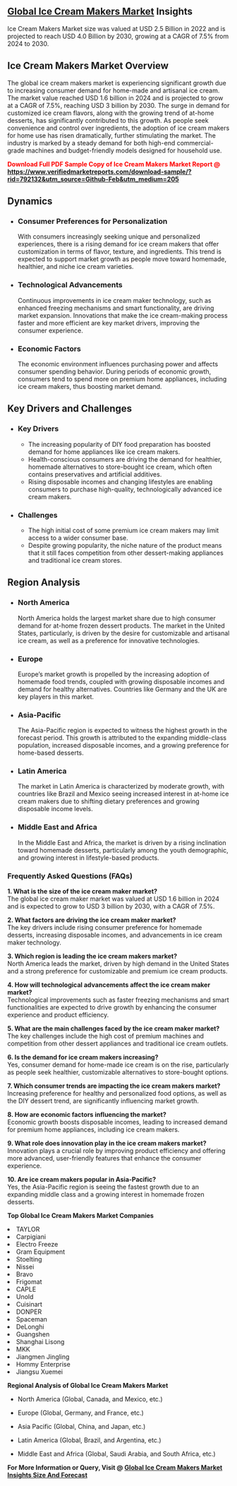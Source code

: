 <h2><a href="https://www.verifiedmarketreports.com/download-sample/?rid=792132&amp;utm_source=Github&amp;utm_medium=205" target="_blank">Global Ice Cream Makers Market</a> Insights</h2><p>Ice Cream Makers Market size was valued at USD 2.5 Billion in 2022 and is projected to reach USD 4.0 Billion by 2030, growing at a CAGR of 7.5% from 2024 to 2030.</p><p> <h2>Ice Cream Makers Market Overview</h2> <p>The global ice cream makers market is experiencing significant growth due to increasing consumer demand for home-made and artisanal ice cream. The market value reached USD 1.6 billion in 2024 and is projected to grow at a CAGR of 7.5%, reaching USD 3 billion by 2030. The surge in demand for customized ice cream flavors, along with the growing trend of at-home desserts, has significantly contributed to this growth. As people seek convenience and control over ingredients, the adoption of ice cream makers for home use has risen dramatically, further stimulating the market. The industry is marked by a steady demand for both high-end commercial-grade machines and budget-friendly models designed for household use.</p> <p><strong><p><span class=""><span style="color: #ff0000;"><strong>Download Full PDF Sample Copy of Ice Cream Makers Market Report</strong> @ </span><a href="https://www.verifiedmarketreports.com/download-sample/?rid=792132&amp;utm_source=Github-Feb&amp;utm_medium=205" target="_blank">https://www.verifiedmarketreports.com/download-sample/?rid=792132&amp;utm_source=Github-Feb&amp;utm_medium=205</a></span></p></strong></p> <h2>Dynamics</h2> <ul> <li><h3>Consumer Preferences for Personalization</h3> With consumers increasingly seeking unique and personalized experiences, there is a rising demand for ice cream makers that offer customization in terms of flavor, texture, and ingredients. This trend is expected to support market growth as people move toward homemade, healthier, and niche ice cream varieties.</li> <li><h3>Technological Advancements</h3> Continuous improvements in ice cream maker technology, such as enhanced freezing mechanisms and smart functionality, are driving market expansion. Innovations that make the ice cream-making process faster and more efficient are key market drivers, improving the consumer experience.</li> <li><h3>Economic Factors</h3> The economic environment influences purchasing power and affects consumer spending behavior. During periods of economic growth, consumers tend to spend more on premium home appliances, including ice cream makers, thus boosting market demand.</li> </ul> <h2>Key Drivers and Challenges</h2> <ul> <li><h3>Key Drivers</h3> <ul> <li>The increasing popularity of DIY food preparation has boosted demand for home appliances like ice cream makers.</li> <li>Health-conscious consumers are driving the demand for healthier, homemade alternatives to store-bought ice cream, which often contains preservatives and artificial additives.</li> <li>Rising disposable incomes and changing lifestyles are enabling consumers to purchase high-quality, technologically advanced ice cream makers.</li> </ul> </li> <li><h3>Challenges</h3> <ul> <li>The high initial cost of some premium ice cream makers may limit access to a wider consumer base.</li> <li>Despite growing popularity, the niche nature of the product means that it still faces competition from other dessert-making appliances and traditional ice cream stores.</li> </ul> </li> </ul> <h2>Region Analysis</h2> <ul> <li><h3>North America</h3> North America holds the largest market share due to high consumer demand for at-home frozen dessert products. The market in the United States, particularly, is driven by the desire for customizable and artisanal ice cream, as well as a preference for innovative technologies.</li> <li><h3>Europe</h3> Europe’s market growth is propelled by the increasing adoption of homemade food trends, coupled with growing disposable incomes and demand for healthy alternatives. Countries like Germany and the UK are key players in this market.</li> <li><h3>Asia-Pacific</h3> The Asia-Pacific region is expected to witness the highest growth in the forecast period. This growth is attributed to the expanding middle-class population, increased disposable incomes, and a growing preference for home-based desserts.</li> <li><h3>Latin America</h3> The market in Latin America is characterized by moderate growth, with countries like Brazil and Mexico seeing increased interest in at-home ice cream makers due to shifting dietary preferences and growing disposable income levels.</li> <li><h3>Middle East and Africa</h3> In the Middle East and Africa, the market is driven by a rising inclination toward homemade desserts, particularly among the youth demographic, and growing interest in lifestyle-based products.</li> </ul> <h3>Frequently Asked Questions (FAQs)</h3> <p><strong>1. What is the size of the ice cream maker market?</strong><br> The global ice cream maker market was valued at USD 1.6 billion in 2024 and is expected to grow to USD 3 billion by 2030, with a CAGR of 7.5%.</p> <p><strong>2. What factors are driving the ice cream maker market?</strong><br> The key drivers include rising consumer preference for homemade desserts, increasing disposable incomes, and advancements in ice cream maker technology.</p> <p><strong>3. Which region is leading the ice cream makers market?</strong><br> North America leads the market, driven by high demand in the United States and a strong preference for customizable and premium ice cream products.</p> <p><strong>4. How will technological advancements affect the ice cream maker market?</strong><br> Technological improvements such as faster freezing mechanisms and smart functionalities are expected to drive growth by enhancing the consumer experience and product efficiency.</p> <p><strong>5. What are the main challenges faced by the ice cream maker market?</strong><br> The key challenges include the high cost of premium machines and competition from other dessert appliances and traditional ice cream outlets.</p> <p><strong>6. Is the demand for ice cream makers increasing?</strong><br> Yes, consumer demand for home-made ice cream is on the rise, particularly as people seek healthier, customizable alternatives to store-bought options.</p> <p><strong>7. Which consumer trends are impacting the ice cream makers market?</strong><br> Increasing preference for healthy and personalized food options, as well as the DIY dessert trend, are significantly influencing market growth.</p> <p><strong>8. How are economic factors influencing the market?</strong><br> Economic growth boosts disposable incomes, leading to increased demand for premium home appliances, including ice cream makers.</p> <p><strong>9. What role does innovation play in the ice cream makers market?</strong><br> Innovation plays a crucial role by improving product efficiency and offering more advanced, user-friendly features that enhance the consumer experience.</p> <p><strong>10. Are ice cream makers popular in Asia-Pacific?</strong><br> Yes, the Asia-Pacific region is seeing the fastest growth due to an expanding middle class and a growing interest in homemade frozen desserts.</p> </p><p><strong>Top Global Ice Cream Makers Market Companies</strong></p><div data-test-id=""><p><li>TAYLOR</li><li> Carpigiani</li><li> Electro Freeze</li><li> Gram Equipment</li><li> Stoelting</li><li> Nissei</li><li> Bravo</li><li> Frigomat</li><li> CAPLE</li><li> Unold</li><li> Cuisinart</li><li> DONPER</li><li> Spaceman</li><li> DeLonghi</li><li> Guangshen</li><li> Shanghai Lisong</li><li> MKK</li><li> Jiangmen Jingling</li><li> Hommy Enterprise</li><li> Jiangsu Xuemei</li></p><div><strong>Regional Analysis of&nbsp;Global Ice Cream Makers Market</strong></div><ul><li dir="ltr"><p dir="ltr">North America&nbsp;(Global, Canada, and Mexico, etc.)</p></li><li dir="ltr"><p dir="ltr">Europe (Global, Germany, and France, etc.)</p></li><li dir="ltr"><p dir="ltr">Asia Pacific&nbsp;(Global, China, and Japan, etc.)</p></li><li dir="ltr"><p dir="ltr">Latin America&nbsp;(Global, Brazil, and Argentina, etc.)</p></li><li dir="ltr">Middle East and Africa&nbsp;(Global, Saudi Arabia, and South Africa, etc.)</li></ul><p><strong>For More Information or Query, Visit @&nbsp;</strong><strong><a href="https://www.verifiedmarketreports.com/product/ice-cream-makers-market/?utm_source=Github&amp;utm_medium=205" target="_blank">Global Ice Cream Makers Market Insights Size And Forecast</a></strong></p></div>
